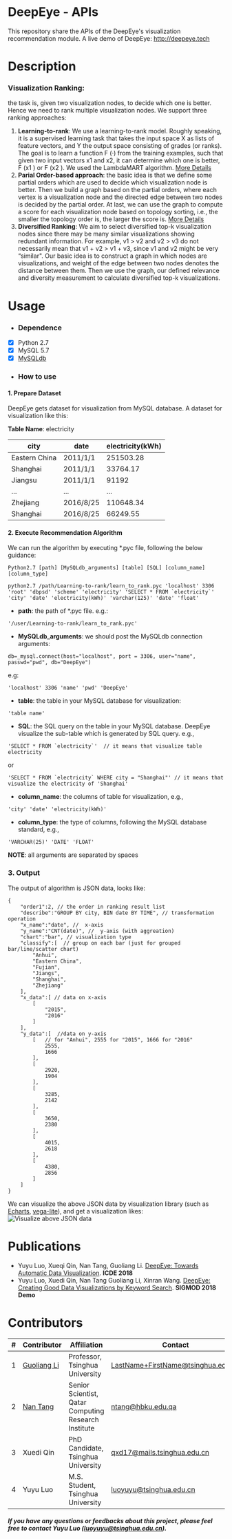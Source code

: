 DeepEye - APIs
===========================
This repository share the APIs of the DeepEye's visualization recommendation module. A live demo of DeepEye: http://deepeye.tech

Description
===========================
### Visualization Ranking: 
the task is, given two visualization nodes, to decide which one is better. Hence we need to rank multiple visualization nodes. We support three ranking approaches:
1. **Learning-to-rank**: We use a learning-to-rank model. Roughly speaking, it is a supervised learning task that takes the input space X as lists of feature vectors, and Y the output space consisting of grades (or ranks). The goal is to learn a function F (·) from the training examples, such that given two input vectors x1 and x2, it can determine which one is better, F (x1 ) or F (x2 ). We used the LambdaMART algorithm. [More Details](http://dbgroup.cs.tsinghua.edu.cn/ligl/papers/icde18-deepeye.pdf)
2. **Parial Order-based approach**: the basic idea is that we define some partial orders which are used to decide which visualization node is better. Then we build a graph based on the partial orders, where each vertex is a visualization node and the directed edge between two nodes is decided by the partial order. At last, we can use the graph to compute a score for each visualization node based on topology sorting, i.e., the smaller the topology order is, the larger the score is. [More Details](http://dbgroup.cs.tsinghua.edu.cn/ligl/papers/icde18-deepeye.pdf)
3. **Diversified Ranking**: We aim to select diversified top-k visualization nodes since there may be many similar visualizations showing redundant information. For example, v1 > v2 and v2 > v3 do not necessarily mean that v1 + v2 > v1 + v3, since v1 and v2 might be very “similar". Our basic idea is to construct a graph in which nodes are visualizations, and weight of the edge between two nodes denotes the distance between them. Then we use the graph, our defined relevance and diversity measurement to calculate diversified top-k visualizations.

Usage
===========================
- ### Dependence 
- [x] Python 2.7
- [x] MySQL 5.7
- [x] [MySQLdb](http://mysql-python.sourceforge.net/MySQLdb.html#installation)

- ### How to use
#### 1. Prepare Dataset 
DeepEye gets dataset for visualization from MySQL database. A dataset for visualization like this:

**Table Name**: electricity

city| date | electricity(kWh)
---|---| ---|
|Eastern China| 2011/1/1|   251503.28|
|Shanghai   |2011/1/1|  33764.17
|Jiangsu    |2011/1/1|  91192
|...|...|...
|Zhejiang|  2016/8/25|  110648.34
|Shanghai   |2016/8/25| 66249.55

#### 2. Execute Recommendation Algorithm
We can run the algorithm by executing *.pyc file, following the below guidance:
```
Python2.7 [path] [MySQLdb_arguments] [table] [SQL] [column_name] [column_type]
```
```
python2.7 /path/Learning-to-rank/learn_to_rank.pyc 'localhost' 3306 'root' 'dbpsd' 'scheme' 'electricity' 'SELECT * FROM `electricity`' 'city' 'date' 'electricity(kWh)' 'varchar(125)' 'date' 'float'
```
- **path**: the path of *.pyc file. e.g.: 
```
'/user/Learning-to-rank/learn_to_rank.pyc'
```

- **MySQLdb_arguments**: we should post the MySQLdb connection arguments:
```
db=_mysql.connect(host="localhost", port = 3306, user="name", passwd="pwd", db="DeepEye")
```
e.g:
```
'localhost' 3306 'name' 'pwd' 'DeepEye'
```
- **table**: the table in your MySQL database for visualization:

```
'table name'
```
- **SQL**: the SQL query on the table in your MySQL database. DeepEye visualize the sub-table which is generated by SQL query. e.g.,

```
'SELECT * FROM `electricity`'  // it means that visualize table electricity
```
or
```
'SELECT * FROM `electricity` WHERE city = "Shanghai"' // it means that visualize the electricity of 'Shanghai'
```
-  **column_name**: the columns of table for visualization, e.g.,
```
'city' 'date' 'electricity(kWh)'
```
- **column_type**: the type of columns, following the MySQL database standard, e.g.,
```
'VARCHAR(25)' 'DATE' 'FLOAT'
```


**NOTE**: all arguments are separated by spaces


### 3. Output

The output of algorithm is JSON data, looks like:


```
{
    "order1":2, // the order in ranking result list
    "describe":"GROUP BY city, BIN date BY TIME", // transformation operation
    "x_name":"date", //  x-axis
    "y_name":"CNT(date)", //  y-axis (with aggreation)
    "chart":"bar", // visualization type
    "classify":[  // group on each bar (just for grouped bar/line/scatter chart)
        "Anhui",
        "Eastern China",
        "Fujian",
        "Jiangs",
        "Shanghai",
        "Zhejiang"
    ],
    "x_data":[ // data on x-axis
        [
            "2015",
            "2016"
        ]
    ],
    "y_data":[  //data on y-axis
        [   // for "Anhui", 2555 for "2015", 1666 for "2016"
            2555,
            1666
        ],
        [
            2920,
            1904
        ],
        [
            3285,
            2142
        ],
        [
            3650,
            2380
        ],
        [
            4015,
            2618
        ],
        [
            4380,
            2856
        ]
    ]
}
```
We can visualize the above JSON data by visualization library (such as [Echarts](https://ecomfe.github.io/echarts-doc/public/en/index.html), [vega-lite](https://github.com/vega/vega-lite)), and get a visualization likes:
![Visualize above JSON data](img.png)

Publications
===========================
- Yuyu Luo, Xueqi Qin, Nan Tang, Guoliang Li. [DeepEye: Towards Automatic Data Visualization](http://dbgroup.cs.tsinghua.edu.cn/ligl/papers/icde18-deepeye.pdf). **ICDE 2018**
- Yuyu Luo, Xuedi Qin, Nan Tang Guoliang Li, Xinran Wang. [DeepEye: Creating Good Data Visualizations by Keyword Search](http://dbgroup.cs.tsinghua.edu.cn/ligl/papers/sigmod18-deepeye.pdf). **SIGMOD 2018 Demo**

Contributors
===========================
|#|Contributor|Affiliation|Contact|
|---|----|-----|-----|
|1|[Guoliang Li](http://dbgroup.cs.tsinghua.edu.cn/ligl/)|Professor, Tsinghua University| LastName+FirstName@tsinghua.edu.cn
|2|[Nan Tang](http://da.qcri.org/ntang/index.html)|Senior Scientist, Qatar Computing Research Institute|ntang@hbku.edu.qa
|3|Xuedi Qin| PhD Candidate, Tsinghua University| qxd17@mails.tsinghua.edu.cn
|4|Yuyu Luo| M.S. Student, Tsinghua University| luoyuyu@tsinghua.edu.cn
##### If you have any questions or feedbacks about this project, please feel free to contact Yuyu Luo (luoyuyu@tsinghua.edu.cn).
